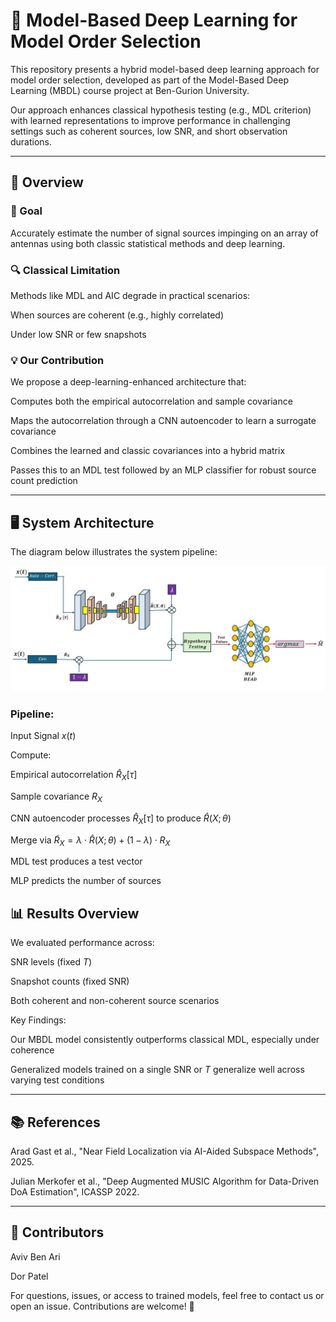 # 📡 Model-Based Deep Learning for Model Order Selection

This repository presents a hybrid model-based deep learning approach for model order selection, developed as part of the Model-Based Deep Learning (MBDL) course project at Ben-Gurion University.

Our approach enhances classical hypothesis testing (e.g., MDL criterion) with learned representations to improve performance in challenging settings such as coherent sources, low SNR, and short observation durations.

---
  
## 📖 Overview

### 🎯 Goal

Accurately estimate the number of signal sources impinging on an array of antennas using both classic statistical methods and deep learning.

### 🔍 Classical Limitation

Methods like MDL and AIC degrade in practical scenarios:

When sources are coherent (e.g., highly correlated)

Under low SNR or few snapshots

### 💡 Our Contribution

We propose a deep-learning-enhanced architecture that:

Computes both the empirical autocorrelation and sample covariance

Maps the autocorrelation through a CNN autoencoder to learn a surrogate covariance

Combines the learned and classic covariances into a hybrid matrix

Passes this to an MDL test followed by an MLP classifier for robust source count prediction

---

## 🖥️ System Architecture

The diagram below illustrates the system pipeline:

![Architecture Diagram](architecture.jpg)

### Pipeline:

Input Signal $x(t)$

Compute:

Empirical autocorrelation $\hat{R}_X[\tau]$

Sample covariance $R_X$

CNN autoencoder processes $\hat{R}_X[\tau]$ to produce $\hat{R}(X;\theta)$

Merge via $\tilde{R}_X = \lambda \cdot \hat{R}(X;\theta) + (1 - \lambda) \cdot R_X$

MDL test produces a test vector

MLP predicts the number of sources

## 📊 Results Overview

We evaluated performance across:

SNR levels (fixed $T$)

Snapshot counts (fixed SNR)

Both coherent and non-coherent source scenarios

Key Findings:

Our MBDL model consistently outperforms classical MDL, especially under coherence

Generalized models trained on a single SNR or $T$ generalize well across varying test conditions

---
## 📚 References

Arad Gast et al., "Near Field Localization via AI-Aided Subspace Methods", 2025.

Julian Merkofer et al., "Deep Augmented MUSIC Algorithm for Data-Driven DoA Estimation", ICASSP 2022.

--- 

## 👥 Contributors

Aviv Ben Ari

Dor Patel

For questions, issues, or access to trained models, feel free to contact us or open an issue. Contributions are welcome! 🚀

